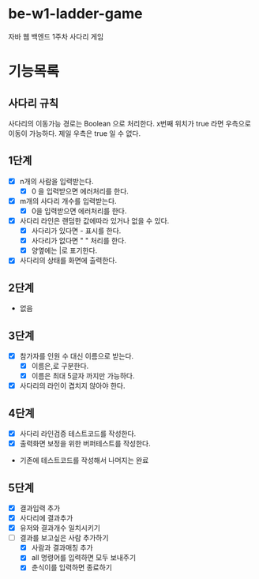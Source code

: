 # be-w1-ladder-game

자바 웹 백엔드 1주차 사다리 게임

# 기능목록

## 사다리 규칙
사다리의 이동가능 경로는 Boolean 으로 처리한다.
x번째 위치가 true 라면 우측으로 이동이 가능하다.
제일 우측은 true 일 수 없다.

## 1단계
- [x] n개의 사람을 입력받는다.
  - [x] 0 을 입력받으면 에러처리를 한다.
- [x] m개의 사다리 개수를 입력받는다.
  - [x] 0을 입력받으면 에러처리를 한다.
- [x] 사다리 라인은 랜덤한 값에따라 있거나 없을 수 있다.
  - [x] 사다리가 있다면 - 표시를 한다.
  - [x] 사다리가 없다면 " " 처리를 한다.
  - [x] 양옆에는 |로 표기한다.
- [x] 사다리의 상태를 화면에 출력한다.

## 2단계
- 없음

## 3단계
- [x] 참가자를 인원 수 대신 이름으로 받는다.
  - [x] 이름은,로 구분한다.
  - [x] 이름은 최대 5글자 까지만 가능하다.
- [x] 사다리의 라인이 겹치지 않아야 한다.

## 4단계
- [x] 사다리 라인검증 테스트코드를 작성한다.
- [x] 출력화면 보정을 위한 버퍼테스트를 작성한다.
- 기존에 테스트코드를 작성해서 나머지는 완료

## 5단계
- [x] 결과입력 추가
- [x] 사다리에 결과추가
- [x] 유저와 결과개수 일치시키기
- [ ] 결과를 보고싶은 사람 추가하기
  - [x] 사람과 결과매칭 추가
  - [x] all 명령어를 입력하면 모두 보내주기
  - [x] 춘식이를 입력하면 종료하기